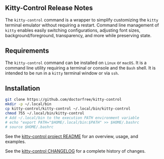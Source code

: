 ## Kitty-Control Release Notes

The `kitty-control` command is a wrapper to simplify customizing the `kitty` terminal emulator without requiring a restart. Command line management of `kitty` enables easily switching configurations, adjusting font sizes, background/foreground, transparency, and more while preserving state.

## Requirements

The `kitty-control` command can be installed on `Linux` or `macOS`. It is a command line utility requiring a terminal or console and the `Bash` shell. It is intended to be run in a `kitty` terminal window or via `ssh`.

## Installation

```bash
git clone https://github.com/doctorfree/kitty-control
mkdir -p ~/.local/bin
cp kitty-control/kitty-control ~/.local/bin/kitty-control
chmod 755 ~/.local/bin/kitty-control
# Add ~/.local/bin to the execution PATH environment variable
# echo "export PATH="$HOME/.local/bin:$PATH" >> $HOME/.bashrc
# source $HOME/.bashrc
```

See the [kitty-control project README](https://github.com/doctorfree/kitty-control#readme) for an overview, usage, and examples.

See the [kitty-control CHANGELOG](https://github.com/doctorfree/kitty-control/blob/main/CHANGELOG.md) for a complete history of changes.
